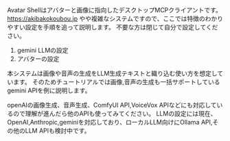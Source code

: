 Avatar Shellはアバターと画像に指向したデスクトップMCPクライアントです。
https://akibakokoubou.jp
やや複雑なシステムですので、ここでは特徴のわかりやすい設定を手順を追って説明します。
不要な方は閉じて自分で設定してください。

1. gemini LLMの設定
2. アバターの設定

本システムは画像や音声の生成をLLM生成テキストと織り込む使い方を想定しています。
そのためチュートリアルでは画像,音声の生成も一括サポートしているgemini APIを例に説明します。

openAIの画像生成、音声生成、ComfyUI API,VoiceVox APIなどにも対応しているので理解が進んだら他のAPIも使ってみてください。
LLMの設定には現在、OpenAI,Anthropic,geminiを対応しており、ローカルLLM向けにOllama API,その他のLLM APIも検討中です。
